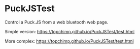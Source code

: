 # PuckJSTest
Control a Puck.JS from a web bluetooth web page.

Simple version:
https://topchimp.github.io/PuckJSTest/test.html

More complex:
https://topchimp.github.io/PuckJSTest/test.html
